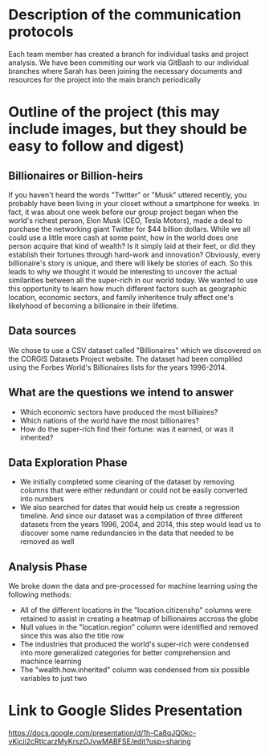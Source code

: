 # Description of the communication protocols
Each team member has created a branch for individual tasks and project analysis.  We have been commiting our work via GitBash to our individual branches where Sarah has been joining the necessary documents and resources for the project into the main branch periodically


# Outline of the project (this may include images, but they should be easy to follow and digest)

## Billionaires or Billion-heirs
If you haven't heard the words "Twitter" or "Musk" uttered recently, you probably have been living in your closet without a smartphone for weeks.  In fact, it was about one week before our group project began when the world's richest person, Elon Musk (CEO, Tesla Motors), made a deal to purchase the networking giant Twitter for $44 billion dollars.  While we all could use a little more cash at some point, how in the world does one person acquire that kind of wealth?  Is it simply laid at their feet, or did they establish their fortunes through hard-work and innovation?  Obviously, every billionaire's story is unique, and there will likely be stories of each.  So this leads to why we thought it would be interesting to uncover the actual similarities between all the super-rich in our world today.  We wanted to use this opportunity to learn how much different factors such as geographic location, economic sectors, and family inheritence truly affect one's likelyhood of becoming a billionaire in their lifetime.

## Data sources
We chose to use a CSV dataset called "Billionaires" which we discovered on the CORGIS Datasets Project website.  The dataset had been compliled using the Forbes World's Billionaires lists for the years 1996-2014.

## What are the questions we intend to answer
* Which economic sectors have produced the most billiaires?
* Which nations of the world have the most billionaires?
* How do the super-rich find their fortune: was it earned, or was it inherited?

## Data Exploration Phase
* We initially completed some cleaning of the dataset by removing columns that were either redundant or could not be easily converted into numbers
* We also searched for dates that would help us create a regression timeline.  And since our dataset was a compilation of three different datasets from the years 1996, 2004, and 2014, this step would lead us to discover some name redundancies in the data that needed to be removed as well

## Analysis Phase
We broke down the data and pre-processed for machine learning using the following methods:
* All of the different locations in the "location.citizenshp" columns were retained to assist in creating a heatmap of billionaires accross the globe
* Null values in the "location.region" column were identified and removed since this was also the title row
* The industries that produced the world's super-rich were condensed into more generalized categories for better comprehension and machince learning
* The "wealth.how.inherited" column was condensed from six possible variables to just two

# Link to Google Slides Presentation
https://docs.google.com/presentation/d/1h-Ca8qJQ0kc-vKjcii2cRtlcarzMyKrszOJvwMABFSE/edit?usp=sharing

